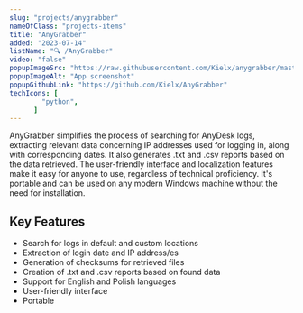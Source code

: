 ```yaml
---
slug: "projects/anygrabber"
nameOfClass: "projects-items"
title: "AnyGrabber"
added: "2023-07-14"
listName: "🔍 /AnyGrabber"
video: "false"
popupImageSrc: "https://raw.githubusercontent.com/Kielx/anygrabber/master/assets_readme/screenshot1.png"
popupImageAlt: "App screenshot"
popupGithubLink: "https://github.com/Kielx/AnyGrabber"
techIcons: [
        "python",
      ]
---
```


AnyGrabber simplifies the process of searching for AnyDesk logs, extracting relevant data concerning IP addresses used
for logging in, along with corresponding dates. It also generates .txt and .csv reports based on the data retrieved. The user-friendly interface and localization features make it easy for anyone to use, regardless of technical proficiency. It's portable and can be used on any modern Windows machine without the need for
installation.

## Key Features

- Search for logs in default and custom locations
- Extraction of login date and IP address/es
- Generation of checksums for retrieved files
- Creation of .txt and .csv reports based on found data
- Support for English and Polish languages
- User-friendly interface
- Portable